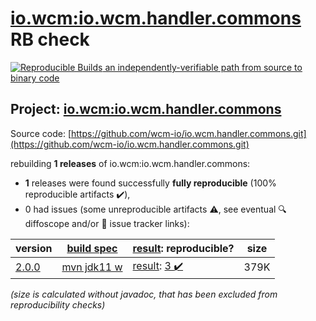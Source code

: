 [io.wcm:io.wcm.handler.commons](https://central.sonatype.com/artifact/io.wcm/io.wcm.handler.commons/versions) RB check
=======

[![Reproducible Builds](https://reproducible-builds.org/images/logos/rb.svg) an independently-verifiable path from source to binary code](https://reproducible-builds.org/)

## Project: [io.wcm:io.wcm.handler.commons](https://central.sonatype.com/artifact/io.wcm/io.wcm.handler.commons/versions)

Source code: [https://github.com/wcm-io/io.wcm.handler.commons.git](https://github.com/wcm-io/io.wcm.handler.commons.git)

rebuilding **1 releases** of io.wcm:io.wcm.handler.commons:
- **1** releases were found successfully **fully reproducible** (100% reproducible artifacts :heavy_check_mark:),
- 0 had issues (some unreproducible artifacts :warning:, see eventual :mag: diffoscope and/or :memo: issue tracker links):

| version | [build spec](/BUILDSPEC.md) | [result](https://reproducible-builds.org/docs/jvm/): reproducible? | size |
| -- | --------- | ------ | -- |
| [2.0.0](https://central.sonatype.com/artifact/io.wcm/io.wcm.handler.commons/2.0.0/pom) | [mvn jdk11 w](io.wcm.handler.commons-2.0.0.buildspec) | [result](io.wcm.handler.commons-2.0.0.buildinfo): [3 :heavy_check_mark: ](io.wcm.handler.commons-2.0.0.buildcompare) | 379K |

<i>(size is calculated without javadoc, that has been excluded from reproducibility checks)</i>
